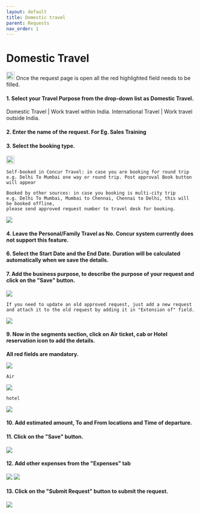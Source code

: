 ```yaml
---
layout: default
title: Domestic travel
parent: Requests 
nav_order: 1
---
```


# Domestic Travel

<img class="zoom" src="{{ site.url }}{{ site.baseurl }}\assets\images\warn.png"  height="22" width="22"> Once the request page is open all the red highlighted field needs to be filled. 

#### 1. Select your Travel Purpose from the drop-down list as Domestic Travel. 

Domestic Travel | Work travel within India.
International Travel | Work travel outside India.

#### 2. Enter the name of the request. For Eg. Sales Training 

#### 3. Select the booking type.

<img class="zoom" src="{{ site.url }}{{ site.baseurl }}\assets\images\warn.png"  height="22" width="22">

```
Self-booked in Concur Travel: in case you are booking for round trip 
e.g. Delhi To Mumbai one way or round trip. Post approval Book button will appear

Booked by other sources: in case you booking is multi-city trip 
e.g. Delhi To Mumbai, Mumbai to Chennai, Chennai to Delhi, this will be booked offline,
please send approved request number to travel desk for booking. 
```

<img class="zoom" src="{{ site.url }}{{ site.baseurl }}\assets\images\req.png">

#### 4. Leave the Personal/Family Travel as No. Concur system currently does not support this feature.

#### 6. Select the Start Date and the End Date. Duration will be calculated automatically when we save the details.

#### 7. Add the business purpose, to describe the purpose of your request and click on the "Save" button.

<img class="zoom" src="{{ site.url }}{{ site.baseurl }}\assets\images\request\req2.png"> 

```If you need to update an old approved request, just add a new request and attach it to the old request by adding it in "Extension of" field.```

<img class="zoom" src="{{ site.url }}{{ site.baseurl }}\assets\images\request\ext.png"> 

#### 9.  Now in the segments section, click on Air ticket, cab or Hotel reservation icon to add the details.

**All red fields are mandatory.**

<img class="zoom" src="{{ site.url }}{{ site.baseurl }}\assets\images\request\dseg.png"> 

```Air```

<img class="zoom" src="{{ site.url }}{{ site.baseurl }}\assets\images\request\req3.png"> 

```hotel```

<img class="zoom" src="{{ site.url }}{{ site.baseurl }}\assets\images\request\hot.png"> 

#### 10. Add estimated amount, To and From locations and Time of departure.

#### 11. Click on the "Save" button.

<img class="zoom" src="{{ site.url }}{{ site.baseurl }}\assets\images\request\req4.png"> 

#### 12. Add other expenses from the "Expenses" tab

<img class="zoom" src="{{ site.url }}{{ site.baseurl }}\assets\images\request\req5.png"> 

<img class="zoom" src="{{ site.url }}{{ site.baseurl }}\assets\images\request\req6.png"> 

#### 13. Click on the "Submit Request" button to submit the request.

<img class="zoom" src="{{ site.url }}{{ site.baseurl }}\assets\images\request\req7.png"> 
